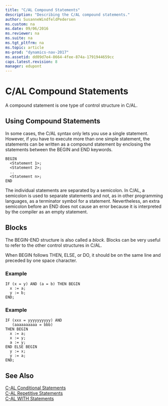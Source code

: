 ```yaml
---
title: "C/AL Compound Statements"
description: "Describing the C/AL compound statements."
author: SusanneWindfeldPedersen
ms.custom: na
ms.date: 09/06/2016
ms.reviewer: na
ms.suite: na
ms.tgt_pltfrm: na
ms.topic: article
ms-prod: "dynamics-nav-2017"
ms.assetid: dd09d7e4-8664-4fee-874a-1791944659cc
caps.latest.revision: 8
manager: edupont
---
```

# C/AL Compound Statements
A compound statement is one type of control structure in C/AL.  
  
## Using Compound Statements  
 In some cases, the C/AL syntax only lets you use a single statement. However, if you have to execute more than one simple statement, the statements can be written as a compound statement by enclosing the statements between the BEGIN and END keywords.  
  
```  
BEGIN  
  <Statement 1>;  
  <Statement 2>;  
  ..  
  <Statement n>;  
END  
```  
  
 The individual statements are separated by a semicolon. In C/AL, a semicolon is used to separate statements and not, as in other programming languages, as a terminator symbol for a statement. Nevertheless, an extra semicolon before an END does not cause an error because it is interpreted by the compiler as an empty statement.  
  
## Blocks  
 The BEGIN-END structure is also called a *block*. Blocks can be very useful to refer to the other control structures in C/AL.  
  
 When BEGIN follows THEN, ELSE, or DO, it should be on the same line and preceded by one space character.  
  
### Example  
  
```  
IF (x = y) AND (a = b) THEN BEGIN  
  x := a;  
  y := b;  
END;   
```  
  
### Example  
  
```  
IF (xxx = yyyyyyyyyy) AND   
   (aaaaaaaaaa = bbb)  
THEN BEGIN  
  x := a;  
  x := y;  
  a := y;  
END ELSE BEGIN  
  y := x;  
  y := a;  
END;  
```  
  
## See Also  
 [C-AL Conditional Statements](C-AL-Conditional-Statements.md)   
 [C-AL Repetitive Statements](C-AL-Repetitive-Statements.md)   
 [C-AL WITH Statements](C-AL-WITH-Statements.md)